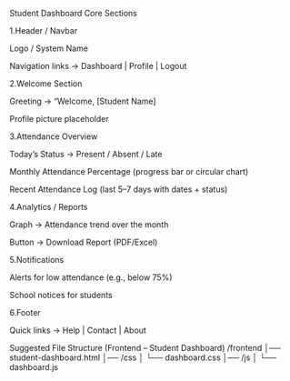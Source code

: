 
Student Dashboard
 Core Sections

1.Header / Navbar

Logo / System Name

Navigation links → Dashboard | Profile | Logout

2.Welcome Section

Greeting → “Welcome, [Student Name] 

Profile picture placeholder

3.Attendance Overview

Today’s Status → Present / Absent / Late

Monthly Attendance Percentage (progress bar or circular chart)

Recent Attendance Log (last 5–7 days with dates + status)

4.Analytics / Reports

Graph → Attendance trend over the month

Button → Download Report (PDF/Excel)

5.Notifications

Alerts for low attendance (e.g., below 75%)

School notices for students

6.Footer

Quick links → Help | Contact | About


Suggested File Structure (Frontend – Student Dashboard)
/frontend
│── student-dashboard.html
│── /css
│    └── dashboard.css
│── /js
│    └── dashboard.js